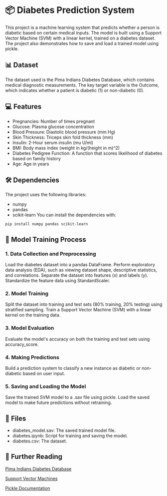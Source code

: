 # 📦 Diabetes Prediction System
This project is a machine learning system that predicts whether a person is diabetic based on certain medical inputs. The model is built using a Support Vector Machine (SVM) with a linear kernel, trained on a diabetes dataset. The project also demonstrates how to save and load a trained model using pickle.

## 📊 Dataset
The dataset used is the Pima Indians Diabetes Database, which contains medical diagnostic measurements. The key target variable is the Outcome, which indicates whether a patient is diabetic (1) or non-diabetic (0).

## 💻 Features
- Pregnancies: Number of times pregnant
- Glucose: Plasma glucose concentration
- Blood Pressure: Diastolic blood pressure (mm Hg)
- Skin Thickness: Triceps skin fold thickness (mm)
- Insulin: 2-Hour serum insulin (mu U/ml)
- BMI: Body mass index (weight in kg/(height in m)^2)
- Diabetes Pedigree Function: A function that scores likelihood of diabetes based on family history
- Age: Age in years
  
## 🛠️ Dependencies
The project uses the following libraries:
- numpy
- pandas
- scikit-learn
You can install the dependencies with:
```
pip install numpy pandas scikit-learn
```

## 🚀 Model Training Process
### 1. Data Collection and Preprocessing
Load the diabetes dataset into a pandas DataFrame.
Perform exploratory data analysis (EDA), such as viewing dataset shape, descriptive statistics, and correlations.
Separate the dataset into features (x) and labels (y).
Standardize the feature data using StandardScaler.
### 2. Model Training
Split the dataset into training and test sets (80% training, 20% testing) using stratified sampling.
Train a Support Vector Machine (SVM) with a linear kernel on the training data.
### 3. Model Evaluation
Evaluate the model's accuracy on both the training and test sets using accuracy_score.
### 4. Making Predictions
Build a prediction system to classify a new instance as diabetic or non-diabetic based on user input.
### 5. Saving and Loading the Model
Save the trained SVM model to a .sav file using pickle.
Load the saved model to make future predictions without retraining.

## 📂 Files
- diabetes_model.sav: The saved trained model file.
- diabetes.ipynb: Script for training and saving the model.
- diabetes.csv: The dataset.

## 🔗 Further Reading
[Pima Indians Diabetes Database
](https://www.kaggle.com/datasets/uciml/pima-indians-diabetes-database)

[Support Vector Machines
](https://scikit-learn.org/stable/modules/svm.html)

[Pickle Documentation](https://docs.python.org/3/library/pickle.html)
